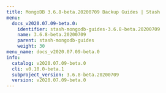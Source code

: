 ```yaml
---
title: MongoDB 3.6.8-beta.20200709 Backup Guides | Stash
menu:
  docs_v2020.07.09-beta.0:
    identifier: stash-mongodb-guides-3.6.8-beta.20200709
    name: 3.6.8-beta.20200709
    parent: stash-mongodb-guides
    weight: 30
menu_name: docs_v2020.07.09-beta.0
info:
  catalog: v2020.07.09-beta.0
  cli: v0.10.0-beta.1
  subproject_version: 3.6.8-beta.20200709
  version: v2020.07.09-beta.0
---
```


